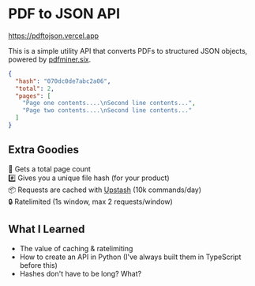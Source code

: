 # PDF to JSON API

https://pdftojson.vercel.app

This is a simple utility API that converts PDFs to structured JSON objects, powered by [pdfminer.six](https://github.com/pdfminer/pdfminer.six).

```json
{
  "hash": "070dc0de7abc2a06",
  "total": 2,
  "pages": [
    "Page one contents....\nSecond line contents...",
    "Page two contents....\nSecond line contents..."
  ]
}
```

## Extra Goodies
<div>📄 Gets a total page count</div>
<div>#️⃣ Gives you a unique file hash (for your product)</div>
<div>📦 Requests are cached with <a href="https://upstash.com">Upstash</a> (10k commands/day)</div>
<div>🔒 Ratelimited (1s window, max 2 requests/window)</div>

## What I Learned
- The value of caching & ratelimiting
- How to create an API in Python (I've always built them in TypeScript before this)
- Hashes don't have to be long? What?
